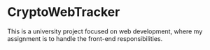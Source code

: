 # CryptoWebTracker
This is a university project focused on web development, where my assignment is to handle the front-end responsibilities.
